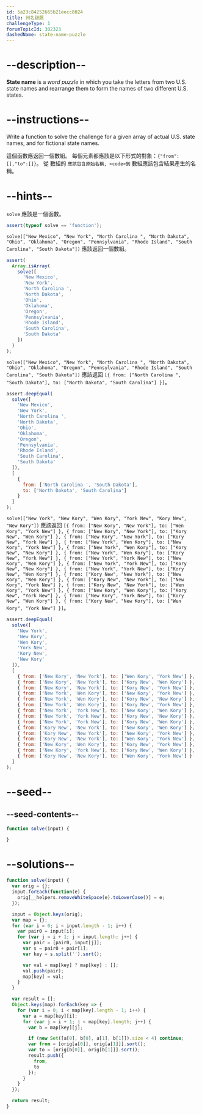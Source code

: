 ```yaml
---
id: 5a23c84252665b21eecc8024
title: 州名謎題
challengeType: 1
forumTopicId: 302323
dashedName: state-name-puzzle
---
```


# --description--

**State name** is a <em>word puzzle</em> in which you take the letters from two U.S. state names and rearrange them to form the names of two different U.S. states.


# --instructions--

Write a function to solve the challenge for a given array of actual U.S. state names, and for fictional state names.

這個函數應返回一個數組。 每個元素都應該是以下形式的對象：`{"from":[],"to":[]}`。 從</code> 數組的 `應該包含原始名稱, <code>到` 數組應該包含結果產生的名稱。

# --hints--

`solve` 應該是一個函數。

```js
assert(typeof solve == 'function');
```

`solve(["New Mexico", "New York", "North Carolina ", "North Dakota", "Ohio", "Oklahoma", "Oregon", "Pennsylvania", "Rhode Island", "South Carolina", "South Dakota"])` 應該返回一個數組。

```js
assert(
  Array.isArray(
    solve([
      'New Mexico',
      'New York',
      'North Carolina ',
      'North Dakota',
      'Ohio',
      'Oklahoma',
      'Oregon',
      'Pennsylvania',
      'Rhode Island',
      'South Carolina',
      'South Dakota'
    ])
  )
);
```

`solve(["New Mexico", "New York", "North Carolina ", "North Dakota", "Ohio", "Oklahoma", "Oregon", "Pennsylvania", "Rhode Island", "South Carolina", "South Dakota"])` 應該返回 `[{ from: ["North Carolina ", "South Dakota"], to: ["North Dakota", "South Carolina"] }]`。

```js
assert.deepEqual(
  solve([
    'New Mexico',
    'New York',
    'North Carolina ',
    'North Dakota',
    'Ohio',
    'Oklahoma',
    'Oregon',
    'Pennsylvania',
    'Rhode Island',
    'South Carolina',
    'South Dakota'
  ]),
  [
    {
      from: ['North Carolina ', 'South Dakota'],
      to: ['North Dakota', 'South Carolina']
    }
  ]
);
```

`solve(["New York", "New Kory", "Wen Kory", "York New", "Kory New", "New Kory"])` 應該返回 `[{ from: ["New Kory", "New York"], to: ["Wen Kory", "York New"] }, { from: ["New Kory", "New York"], to: ["Kory New", "Wen Kory"] }, { from: ["New Kory", "New York"], to: ["Kory New", "York New"] }, { from: ["New York", "Wen Kory"], to: ["New Kory", "York New"] }, { from: ["New York", "Wen Kory"], to: ["Kory New", "New Kory"] }, { from: ["New York", "Wen Kory"], to: ["Kory New", "York New"] }, { from: ["New York", "York New"], to: ["New Kory", "Wen Kory"] }, { from: ["New York", "York New"], to: ["Kory New", "New Kory"] }, { from: ["New York", "York New"], to: ["Kory New", "Wen Kory"] }, { from: ["Kory New", "New York"], to: ["New Kory", "Wen Kory"] }, { from: ["Kory New", "New York"], to: ["New Kory", "York New"] }, { from: ["Kory New", "New York"], to: ["Wen Kory", "York New"] }, { from: ["New Kory", "Wen Kory"], to: ["Kory New", "York New"] }, { from: ["New Kory", "York New"], to: ["Kory New", "Wen Kory"] }, { from: ["Kory New", "New Kory"], to: ["Wen Kory", "York New"] }]`。

```js
assert.deepEqual(
  solve([
    'New York',
    'New Kory',
    'Wen Kory',
    'York New',
    'Kory New',
    'New Kory'
  ]),
  [
    { from: ['New Kory', 'New York'], to: ['Wen Kory', 'York New'] },
    { from: ['New Kory', 'New York'], to: ['Kory New', 'Wen Kory'] },
    { from: ['New Kory', 'New York'], to: ['Kory New', 'York New'] },
    { from: ['New York', 'Wen Kory'], to: ['New Kory', 'York New'] },
    { from: ['New York', 'Wen Kory'], to: ['Kory New', 'New Kory'] },
    { from: ['New York', 'Wen Kory'], to: ['Kory New', 'York New'] },
    { from: ['New York', 'York New'], to: ['New Kory', 'Wen Kory'] },
    { from: ['New York', 'York New'], to: ['Kory New', 'New Kory'] },
    { from: ['New York', 'York New'], to: ['Kory New', 'Wen Kory'] },
    { from: ['Kory New', 'New York'], to: ['New Kory', 'Wen Kory'] },
    { from: ['Kory New', 'New York'], to: ['New Kory', 'York New'] },
    { from: ['Kory New', 'New York'], to: ['Wen Kory', 'York New'] },
    { from: ['New Kory', 'Wen Kory'], to: ['Kory New', 'York New'] },
    { from: ['New Kory', 'York New'], to: ['Kory New', 'Wen Kory'] },
    { from: ['Kory New', 'New Kory'], to: ['Wen Kory', 'York New'] }
  ]
);
```

# --seed--

## --seed-contents--

```js
function solve(input) {

}
```

# --solutions--

```js
function solve(input) {
  var orig = {};
  input.forEach(function(e) {
    orig[__helpers.removeWhiteSpace(e).toLowerCase()] = e;
  });

  input = Object.keys(orig);
  var map = {};
  for (var i = 0; i < input.length - 1; i++) {
    var pair0 = input[i];
    for (var j = i + 1; j < input.length; j++) {
      var pair = [pair0, input[j]];
      var s = pair0 + pair[1];
      var key = s.split('').sort();

      var val = map[key] ? map[key] : [];
      val.push(pair);
      map[key] = val;
    }
  }

  var result = [];
  Object.keys(map).forEach(key => {
    for (var i = 0; i < map[key].length - 1; i++) {
      var a = map[key][i];
      for (var j = i + 1; j < map[key].length; j++) {
        var b = map[key][j];

        if (new Set([a[0], b[0], a[1], b[1]]).size < 4) continue;
        var from = [orig[a[0]], orig[a[1]]].sort();
        var to = [orig[b[0]], orig[b[1]]].sort();
        result.push({
          from,
          to
        });
      }
    }
  });

  return result;
}
```
